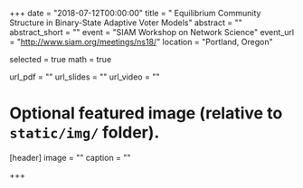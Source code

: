 +++
date = "2018-07-12T00:00:00"
title = " Equilibrium Community Structure in Binary-State Adaptive Voter Models"
abstract = ""
abstract_short = ""
event = "SIAM Workshop on Network Science"
event_url = "http://www.siam.org/meetings/ns18/"
location = "Portland, Oregon"

selected = true
math = true

url_pdf = ""
url_slides = ""
url_video = ""

# Optional featured image (relative to `static/img/` folder).
[header]
image = ""
caption = ""

+++

